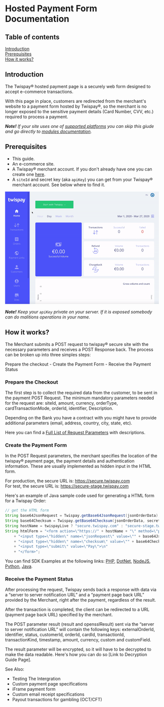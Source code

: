 # Hosted Payment Form Documentation

## Table of contents

[Introduction](#introduction)  
[Prerequisites](#prerequisites)  
[How it works?](#how-it-works)  


## Introduction

The Twispay® hosted payment page is a securely web form designed to accept e-commerce transactions.

With this page in place, customers are redirected from the merchant's website to a payment form hosted by Twispay®,
so the merchant is no longer exposed to the sensitive payment details (Card Number, CVV, etc.) required to process a payment.   

***Note!** If your site uses one of [supported platforms](#TODO) you can skip this giude
and go directly to [modules documentation](#TODO).*


## Prerequisites
- This guide.
- An e-commerce site.
- A Twispay® merchant account. If you don't already have one you can create one [here](https://merchant-stage.twispay.com/auth/signup).
- A `siteId` and secret key (aka `apiKey`) you can get from your Twispay® merchant account. See below where to find it.

![](siteID&apiKey.gif)

***Note!** Keep your `apiKey` private on your server. If it is exposed somebody can do malitions operations in your name.*


## How it works?

The Merchant submits a POST request to twispay® secure site with the necessary parameters and receives a POST Response back.
The process can be broken up into three simples steps:

Prepare the checkout - Create the Payment Form - Receive the Payment Status


### Prepare the Checkout

The first step is to collect the required data from the customer, to be sent in the payment POST Request. The minimum mandatory parameters needed for the request are: siteId, amount, currency, orderType, cardTransactionMode, orderId, identifier, Description.

Depending on the Bank you have a contract with you might have to provide additional parameters (email, address, country, city, state, etc).

Here you can find a [Full List of Request Parameters](https://github.com/Twispay/twispay.github.io/blob/master/full-request-params.md) with descriptions. 


### Create the Payment Form

In the POST Request parameters, the merchant specifies the location of the twispay® payment page, the payment details and authentication information. These are usually implemented as hidden input in the HTML form. 

For production, the secure URL is: https://secure.twispay.com    
For test, the secure URL is: https://secure-stage.twispay.com

Here's an example of Java sample code used for generating a HTML form for a Twispay Order: 

```Java
// get the HTML form
String base64JsonRequest = Twispay.getBase64JsonRequest(jsonOrderData);
String base64Checksum = Twispay.getBase64Checksum(jsonOrderData, secretKey.getBytes(StandardCharsets.UTF_8));
String hostName = twispayLive ? "secure.twispay.com" : "secure-stage.twispay.com";
String htmlForm = "<form action=\"https://" + hostName + "\" method=\"post\" accept-charset=\"UTF-8\">\n"
    + "<input type=\"hidden\" name=\"jsonRequest\" value=\"" + base64JsonRequest + "\">\n"
    + "<input type=\"hidden\" name=\"checksum\" value=\"" + base64Checksum + "\">\n"
    + "<input type=\"submit\" value=\"Pay\">\n"
    + "</form>";
```
You can find SDK Examples at the following links: [PHP](https://github.com/Twispay/hostedpage-php-sdk), [DotNet](https://github.com/Twispay/hostedpage-dotnet-sdk), [NodeJS](https://github.com/Twispay/hostedpage-nodejs-sdk), [Python](https://github.com/Twispay/hostedpage-python-sdk), [Java](https://github.com/Twispay/hostedpage-java-sdk).
### Receive the Payment Status

After processing the request, Twispay sends back a response with data via a “server to server notification URL” and a “payment page back URL” provided by the Merchant, right after the payment, regardless of the result.

After the transaction is completed, the client can be redirected to a URL (payment page back URL) specified by the merchant.

The POST parameter result (result and opensslResult) sent via the “server to server notification URL” will contain the following keys: externalOrderId, identifier, status, customerId, orderId, cardId, transactionId, transactionKind, timestamp, amount, currency, custom and customField.

The result parameter will be encrypted, so it will have to be decrypted to make the data readable. 
Here's how you can do so [Link to Decryption Guide Page].

See Also:

- Testing The Intergration
- Custom payment page specifications
- iFrame payment form
- Custom email receipt specifications
- Payout transactions for gambling (OCT/CFT)
